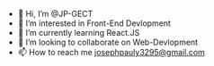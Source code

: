 - 👋 Hi, I’m @JP-GECT
- 👀 I’m interested in Front-End Devlopment
- 🌱 I’m currently learning React.JS
- 💞️ I’m looking to collaborate on Web-Devlopment
- 📫 How to reach me josephpauly3295@gmail.com

<!---
JP-GECT/JP-GECT is a ✨ special ✨ repository because its `README.md` (this file) appears on your GitHub profile.
You can click the Preview link to take a look at your changes.
--->
